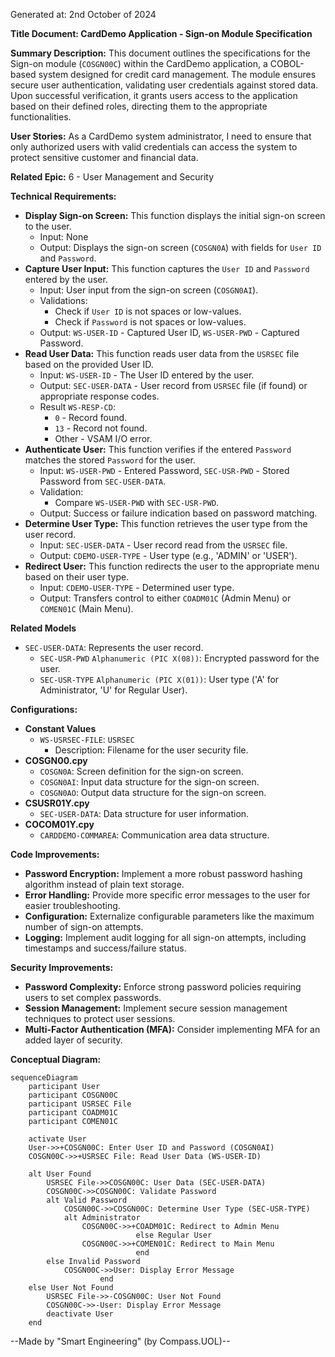Generated at: 2nd October of 2024

**Title Document: CardDemo Application - Sign-on Module Specification**

**Summary Description:**
This document outlines the specifications for the Sign-on module (`COSGN00C`) within the CardDemo application, a COBOL-based system designed for credit card management. The module ensures secure user authentication, validating user credentials against stored data. Upon successful verification, it grants users access to the application based on their defined roles, directing them to the appropriate functionalities.

**User Stories:**
As a CardDemo system administrator, I need to ensure that only authorized users with valid credentials can access the system to protect sensitive customer and financial data.

**Related Epic:** 6 - User Management and Security

**Technical Requirements:**
- **Display Sign-on Screen:** This function displays the initial sign-on screen to the user.
  - Input: None
  - Output: Displays the sign-on screen (`COSGN0A`) with fields for `User ID` and `Password`.
- **Capture User Input:**  This function captures the `User ID` and `Password` entered by the user.
  - Input:  User input from the sign-on screen (`COSGN0AI`).
  - Validations:
    - Check if `User ID` is not spaces or low-values.
    - Check if `Password` is not spaces or low-values.
  - Output:  `WS-USER-ID` - Captured User ID, `WS-USER-PWD` - Captured Password.
- **Read User Data:** This function reads user data from the `USRSEC` file based on the provided User ID.
  - Input: `WS-USER-ID` - The User ID entered by the user.
  - Output: `SEC-USER-DATA` - User record from `USRSEC` file (if found) or appropriate response codes.
  - Result `WS-RESP-CD`:
    - `0` - Record found.
    - `13` - Record not found.
    - Other - VSAM I/O error.
- **Authenticate User:** This function verifies if the entered `Password` matches the stored `Password` for the user.
  - Input: `WS-USER-PWD` - Entered Password, `SEC-USR-PWD` - Stored Password from `SEC-USER-DATA`.
  - Validation:
    - Compare `WS-USER-PWD` with `SEC-USR-PWD`.
  - Output:  Success or failure indication based on password matching.
- **Determine User Type:** This function retrieves the user type from the user record.
  - Input:  `SEC-USER-DATA` - User record read from the `USRSEC` file.
  - Output: `CDEMO-USER-TYPE` - User type (e.g., 'ADMIN' or 'USER').
- **Redirect User:** This function redirects the user to the appropriate menu based on their user type.
  - Input:  `CDEMO-USER-TYPE` -  Determined user type.
  - Output: Transfers control to either `COADM01C` (Admin Menu) or `COMEN01C` (Main Menu).

**Related Models**
- `SEC-USER-DATA`: Represents the user record.
  - `SEC-USR-PWD` `Alphanumeric (PIC X(08))`: Encrypted password for the user.
  - `SEC-USR-TYPE` `Alphanumeric (PIC X(01))`: User type ('A' for Administrator, 'U' for Regular User).

**Configurations:**
- **Constant Values**
  - `WS-USRSEC-FILE`: `USRSEC`
	- Description:  Filename for the user security file.
- **COSGN00.cpy**
  - `COSGN0A`: Screen definition for the sign-on screen.
  - `COSGN0AI`: Input data structure for the sign-on screen.
  - `COSGN0AO`: Output data structure for the sign-on screen.
- **CSUSR01Y.cpy**
  - `SEC-USER-DATA`: Data structure for user information.
- **COCOM01Y.cpy**
  - `CARDDEMO-COMMAREA`: Communication area data structure.

**Code Improvements:**
- **Password Encryption:**  Implement a more robust password hashing algorithm instead of plain text storage.
- **Error Handling:** Provide more specific error messages to the user for easier troubleshooting.
- **Configuration:** Externalize configurable parameters like the maximum number of sign-on attempts.
- **Logging:** Implement audit logging for all sign-on attempts, including timestamps and success/failure status.

**Security Improvements:**
- **Password Complexity:** Enforce strong password policies requiring users to set complex passwords.
- **Session Management:** Implement secure session management techniques to protect user sessions.
- **Multi-Factor Authentication (MFA):** Consider implementing MFA for an added layer of security.

**Conceptual Diagram:**

```mermaid
sequenceDiagram
    participant User
    participant COSGN00C
    participant USRSEC File
    participant COADM01C
    participant COMEN01C
    
    activate User
    User->>+COSGN00C: Enter User ID and Password (COSGN0AI)
    COSGN00C->>+USRSEC File: Read User Data (WS-USER-ID)
    
    alt User Found
        USRSEC File->>COSGN00C: User Data (SEC-USER-DATA)
        COSGN00C->>COSGN00C: Validate Password
        alt Valid Password
            COSGN00C->>COSGN00C: Determine User Type (SEC-USR-TYPE)
            alt Administrator
                COSGN00C->>+COADM01C: Redirect to Admin Menu
                            else Regular User
                COSGN00C->>+COMEN01C: Redirect to Main Menu
                            end
        else Invalid Password
            COSGN00C->>User: Display Error Message
                    end
    else User Not Found
        USRSEC File->>-COSGN00C: User Not Found
        COSGN00C->>-User: Display Error Message
        deactivate User
    end
```

--Made by "Smart Engineering" (by Compass.UOL)--
